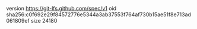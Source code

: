version https://git-lfs.github.com/spec/v1
oid sha256:c0f692e29f84572776e5344a3ab37553f764af730b15ae51f8e713ad061809ef
size 24180
